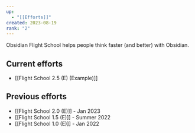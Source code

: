 ```yaml
---
up:
  - "[[Efforts]]"
created: 2023-08-19
rank: "2"
---
```

Obsidian Flight School helps people think faster (and better) with Obsidian.

## Current efforts
- [[Flight School 2.5 (E) (Example)]]


## Previous efforts

- [[Flight School 2.0 (E)]] - Jan 2023
- [[Flight School 1.5 (E)]] - Summer 2022
- [[Flight School 1.0 (E)]] - Jan 2022
